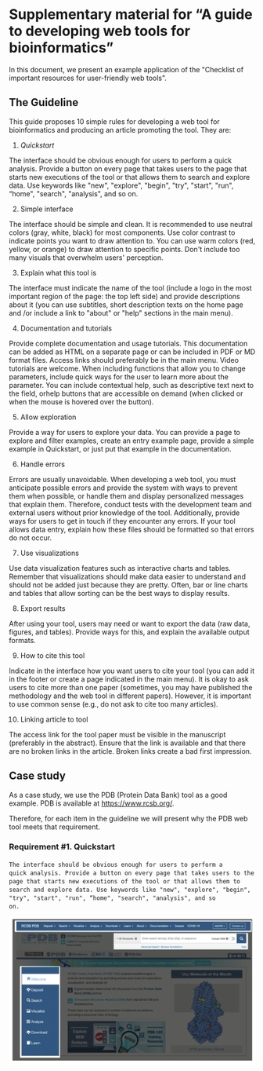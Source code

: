 # Supplementary material for “A guide to developing web tools for bioinformatics”

In this document, we present an example application of the "Checklist of important resources for user-friendly web tools".

## The Guideline

This guide proposes 10 simple rules for developing a web tool for bioinformatics and producing an article promoting the tool. They are:


1. *Quickstart*

The interface should be obvious enough for users to perform a quick analysis. Provide a button on every page that takes users to the page that starts new executions of the tool or that allows them to search and explore data. Use keywords like "new", "explore", "begin", "try", "start", "run", “home", "search", "analysis", and so on.

2. Simple interface

The interface should be simple and clean. It is recommended to use neutral colors (gray, white, black) for most components. Use color contrast to indicate points you want to draw attention to. You can use warm colors (red, yellow, or orange) to draw attention to specific points. Don't include too many visuals that overwhelm users' perception.

3. Explain what this tool is

The interface must indicate the name of the tool (include a logo in the most important region of the page: the top left side) and provide descriptions about it (you can use subtitles, short description texts on the home page and /or include a link to "about" or "help" sections in the main menu).

4. Documentation and tutorials

Provide complete documentation and usage tutorials. This documentation can be added as HTML on a separate page or can be included in PDF or MD format files. Access links should preferably be in the main menu. Video tutorials are welcome. When including functions that allow you to change parameters, include quick ways for the user to learn more about the parameter. You can include contextual help, such as descriptive text next to the field, orhelp buttons that are accessible on demand (when clicked or when the mouse is hovered over the button).

5. Allow exploration

Provide a way for users to explore your data. You can provide a page to explore and filter examples, create an entry example page, provide a simple example in Quickstart, or just put that example in the documentation. 

6. Handle errors

Errors are usually unavoidable. When developing a web tool, you must anticipate possible errors and provide the system with ways to prevent them when possible, or handle them and display personalized messages that explain them. Therefore, conduct tests with the development team and external users without prior knowledge of the tool. Additionally, provide ways for users to get in touch if they encounter any errors. If your tool allows data entry, explain how these files should be formatted so that errors do not occur.

7. Use visualizations

Use data visualization features such as interactive charts and tables. Remember that visualizations should make data easier to understand and should not be added just because they are pretty. Often, bar or line charts and tables that allow sorting can be the best ways to display results.

8. Export results

After using your tool, users may need or want to export the data (raw data, figures, and tables). Provide ways for this, and explain the available output formats.

9. How to cite this tool

Indicate in the interface how you want users to cite your tool (you can add it in the footer or create a page indicated in the main menu). It is okay to ask users to cite more than one paper (sometimes, you may have published the methodology and the web tool in different papers). However, it is important to use common sense (e.g., do not ask to cite too many articles).

10. Linking article to tool

The access link for the tool paper must be visible in the manuscript (preferably in the abstract). Ensure that the link is available and that there are no broken links in the article. Broken links create a bad first impression.

## Case study

As a case study, we use the PDB (Protein Data Bank) tool as a good example. PDB is available at https://www.rcsb.org/.

Therefore, for each item in the guideline we will present why the PDB web tool meets that requirement.

### Requirement #1. Quickstart

<code>The interface should be obvious enough for users to perform a quick analysis. Provide a button on every page that takes users to the page that starts new executions of the tool or that allows them to search and explore data. Use keywords like "new", "explore", "begin", "try", "start", "run", “home", "search", "analysis", and so on.</code>


<img src="data/01.png">

